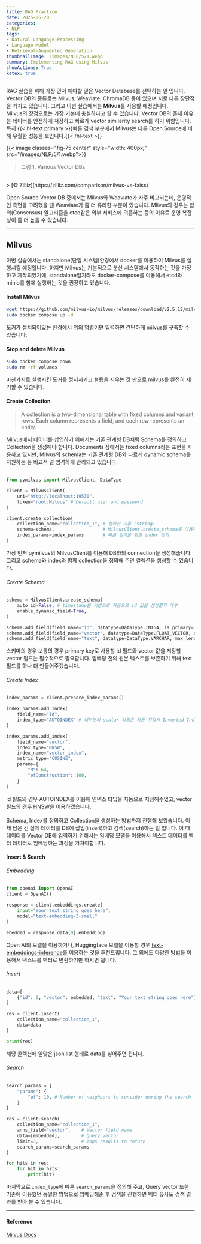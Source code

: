 ```yaml
---
title: RAG Practice
date: 2025-06-20
categories:
- NLP
tags:
- Natural Language Processing
- Language Model
- Retrieval-Augmented Generation
thumbnailImage: /images/NLP/5/1.webp
summary: Implementing RAG using Milvus
showActions: True
katex: true
---
```

RAG 실습을 위해 가장 먼저 해야할 일은 Vector Database를 선택하는 일 입니다. Vector DB의 종류로는 Milvus, Weaviate, ChromaDB 등이 있으며 서로 다른 장단점을 가지고 있습니다. 그리고 이번 실습에서는 **Milvus**를 사용할 예정입니다.  
Milvus의 장점으로는 가장 기본에 충실하다고 할 수 있습니다. Vector DB의 존재 이유는 데이터를 안전하게 저장하고 빠르게 vector similarity search를 하기 위함입니다. 특히 {{< hl-text primary >}}빠른 검색 부분에서 Milvus는 다른 Open Source에 비해 우월한 성능을 보입니다.{{< /hl-text >}}

{{< image classes="fig-75 center" style="width: 400px;" src="/images/NLP/5/1.webp">}}
> 그림 1. Various Vector DBs
<br>
> [© Zilliz](https://zilliz.com/comparison/milvus-vs-faiss)

Open Source Vector DB 중에서는 Milvus와 Weaviate가 자주 비교되는데, 운영적인 측면을 고려했을 땐 Weaviate가 좀 더 유리한 부분이 있습니다. Milvus의 경우는 합의(Consensus) 알고리즘을 etcd같은 외부 서비스에 의존하는 등의 이유로 운영 복잡성이 좀 더 높을 수 있습니다.

---

## Milvus
이번 실습에서는 standalone(단일 시스템)환경에서 docker를 이용하여 Milvus를 실행시킬 예정입니다. 하지만 Milvus는 기본적으로 분산 시스템에서 동작하는 것을 가정하고 제작되었기에, standalone일지라도 docker-compose를 이용해서 etcd와 minio를 함께 실행하는 것을 권장하고 있습니다.

#### Install Milvus
```Bash
wget https://github.com/milvus-io/milvus/releases/download/v2.5.12/milvus-standalone-docker-compose.yml -O docker-compose.yml
sudo docker compose up -d
```

도커가 설치되어있는 환경에서 위의 명령어만 입력하면 간단하게 milvus를 구축할 수 있습니다.

#### Stop and delete Milvus
```Bash
sudo docker compose down
sudo rm -rf volumes
```

마찬가지로 실행시킨 도커를 정지시키고 볼륨을 지우는 것 만으로 milvus를 완전히 제거할 수 있습니다.

#### Create Collection
> A collection is a two-dimensional table with fixed columns and variant rows. Each column represents a field, and each row represents an entity.

Milvus에서 데이터를 삽입하기 위해서는 기존 관계형 DB처럼 Schema를 정의하고 Collection을 생성해야 합니다. Documents 상에서는 fixed columns라는 표현을 사용하고 있지만, Milvus의 schema는 기존 관계형 DB와 다르게 dynamic schema를 지원하는 등 비교적 덜 엄격하게 관리되고 있습니다.
<br><br>

```Python
from pymilvus import MilvusClient, DataType

client = MilvusClient(
    uri="http://localhost:19530",
    token="root:Milvus" # Default user and password
)

client.create_collection(
    collection_name="collection_1", # 컬렉션 이름 (string)
    schema=schema,                  # MilvusClient.create_schema를 이용해 정의된 스키마
    index_params=index_params       # 빠른 검색을 위한 index 정의
)
```
가장 먼저 pymilvus의 MilvusClient를 이용해 DB와의 connection을 생성해줍니다. 그리고 schema와 index와 함께 collection을 정의해 주면 컬렉션을 생성할 수 있습니다.

###### Create Schema
```Python
schema = MilvusClient.create_schema(
    auto_id=False, # timestamp를 기반으로 자동으로 id 값을 생성할지 여부
    enable_dynamic_field=True,
)

schema.add_field(field_name="id", datatype=DataType.INT64, is_primary=True)
schema.add_field(field_name="vector", datatype=DataType.FLOAT_VECTOR, dim=1024)
schema.add_field(field_name="text", datatype=DataType.VARCHAR, max_length=1024)
```
스키마의 경우 보통의 경우 primary key로 사용할 id 필드와 vector 값을 저장할 vector 필드는 필수적으로 필요합니다. 임베딩 전의 원본 텍스트를 보존하기 위해 text 필드를 하나 더 만들어주겠습니다.

###### Create Index
```Python
index_params = client.prepare_index_params()

index_params.add_index(
    field_name="id",
    index_type="AUTOINDEX" # 대부분의 scalar 타입은 자동 지정시 Inverted Index 사용
)

index_params.add_index(
    field_name="vector",
    index_type="HNSW",
    index_name="vector_index",
    metric_type="COSINE",
    params={
        "M": 64,
        "efConstruction": 100,
    }
)
```
id 필드의 경우 AUTOINDEX를 이용해 인덱스 타입을 자동으로 지정해주었고, vector 필드의 경우 [HNSW](http://localhost:1313/post/nlp/4/)을 이용하겠습니다.
<br><br>
Schema, Index를 정의하고 Collection을 생성하는 방법까지 진행해 보았습니다. 이제 남은 건 실제 데이터를 DB에 삽입(insert)하고 검색(search)하는 일 입니다. 이 때 데이터를 Vector DB에 입력하기 위해서는 임베딩 모델을 이용해서 텍스트 데이터를 벡터 데이터로 임베딩하는 과정을 거쳐야합니다.

#### Insert & Search
###### Embedding
```Python
from openai import OpenAI
client = OpenAI()

response = client.embeddings.create(
    input="Your text string goes here",
    model="text-embedding-3-small"
)

ebedded = response.data[0].embedding)
```
Open AI의 모델을 이용하거나, Huggingface 모델을 이용할 경우 [text-embeddings-inference](https://github.com/huggingface/text-embeddings-inference)를 이용하는 것을 추천드립니다. 그 외에도 다양한 방법을 이용해서 텍스트를 벡터로 변환하기만 하시면 됩니다.

###### Insert
```Python
data=[
    {"id": 0, "vector": embedded, "text": "Your text string goes here"},
]

res = client.insert(
    collection_name="collection_1",
    data=data
)

print(res)
```
해당 콜렉션에 알맞은 json list 형태로 data를 넣어주면 됩니다.

###### Search
```Python
search_params = {
    "params": {
        "ef": 10, # Number of neighbors to consider during the search
    }
}

res = client.search(
    collection_name="collection_1",
    anns_field="vector",    # Vector field name
    data=[embedded],        # Query vector
    limit=3,                # TopK results to return
    search_params=search_params
)

for hits in res:
    for hit in hits:
        print(hit)
```
마지막으로 `index_type`에 따른 `search_params`을 정의해 주고, Query vector 또한 기존에 이용했던 동일한 방법으로 임베딩해준 후 검색을 진행하면 벡터 유사도 검색 결과를 받아 볼 수 있습니다.

---

#### Reference
[Milvus Docs](https://milvus.io/docs/)
